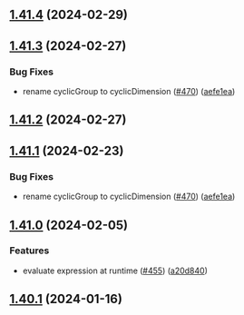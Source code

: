 

## [1.41.4](https://github.com/qlik-oss/sn-action-button/compare/v1.41.3...v1.41.4) (2024-02-29)

## [1.41.3](https://github.com/qlik-oss/sn-action-button/compare/v1.41.0...v1.41.3) (2024-02-27)


### Bug Fixes

* rename cyclicGroup to cyclicDimension ([#470](https://github.com/qlik-oss/sn-action-button/issues/470)) ([aefe1ea](https://github.com/qlik-oss/sn-action-button/commit/aefe1ea0070c079d32748676f1dc9b0e9aff7765))

## [1.41.2](https://github.com/qlik-oss/sn-action-button/compare/v1.41.1...v1.41.2) (2024-02-27)

## [1.41.1](https://github.com/qlik-oss/sn-action-button/compare/v1.41.0...v1.41.1) (2024-02-23)


### Bug Fixes

* rename cyclicGroup to cyclicDimension ([#470](https://github.com/qlik-oss/sn-action-button/issues/470)) ([aefe1ea](https://github.com/qlik-oss/sn-action-button/commit/aefe1ea0070c079d32748676f1dc9b0e9aff7765))

## [1.41.0](https://github.com/qlik-oss/sn-action-button/compare/v1.40.1...v1.41.0) (2024-02-05)


### Features

* evaluate expression at runtime ([#455](https://github.com/qlik-oss/sn-action-button/issues/455)) ([a20d840](https://github.com/qlik-oss/sn-action-button/commit/a20d84089496beb839b588be3fa451a2ddb348d8))

## [1.40.1](https://github.com/qlik-oss/sn-action-button/compare/v1.40.0...v1.40.1) (2024-01-16)